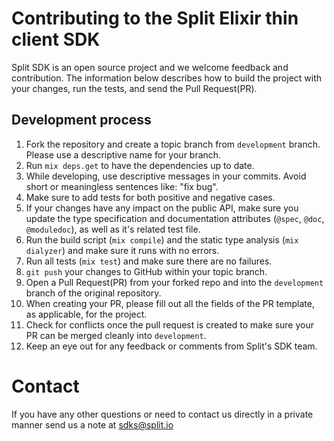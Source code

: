 # Contributing to the Split Elixir thin client SDK

Split SDK is an open source project and we welcome feedback and contribution. The information below describes how to build the project with your changes, run the tests, and send the Pull Request(PR).

## Development process

1. Fork the repository and create a topic branch from `development` branch. Please use a descriptive name for your branch.
2. Run `mix deps.get` to have the dependencies up to date.
3. While developing, use descriptive messages in your commits. Avoid short or meaningless sentences like: "fix bug".
4. Make sure to add tests for both positive and negative cases.
5. If your changes have any impact on the public API, make sure you update the type specification and documentation attributes (`@spec`, `@doc`, `@moduledoc`), as well as it's related test file.
6. Run the build script (`mix compile`) and the static type analysis (`mix dialyzer`) and make sure it runs with no errors.
7. Run all tests (`mix test`) and make sure there are no failures.
8. `git push` your changes to GitHub within your topic branch.
9. Open a Pull Request(PR) from your forked repo and into the `development` branch of the original repository.
10. When creating your PR, please fill out all the fields of the PR template, as applicable, for the project.
11. Check for conflicts once the pull request is created to make sure your PR can be merged cleanly into `development`.
12. Keep an eye out for any feedback or comments from Split's SDK team.

# Contact

If you have any other questions or need to contact us directly in a private manner send us a note at sdks@split.io
